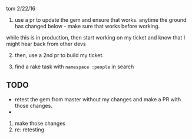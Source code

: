 tom 2/22/16

1. use a pr to update the gem and ensure that works.
anytime the ground has changed below - make sure that works before working.

while this is in production, then start working on my ticket and know that I might hear back from other devs 

2. then, use a 2nd pr to build my ticket.

3. find a rake task with `namespace :people` in search

## TODO
- retest the gem from master without my changes and make a PR with those changes.
- 

1. make those changes
2. re: retesting


